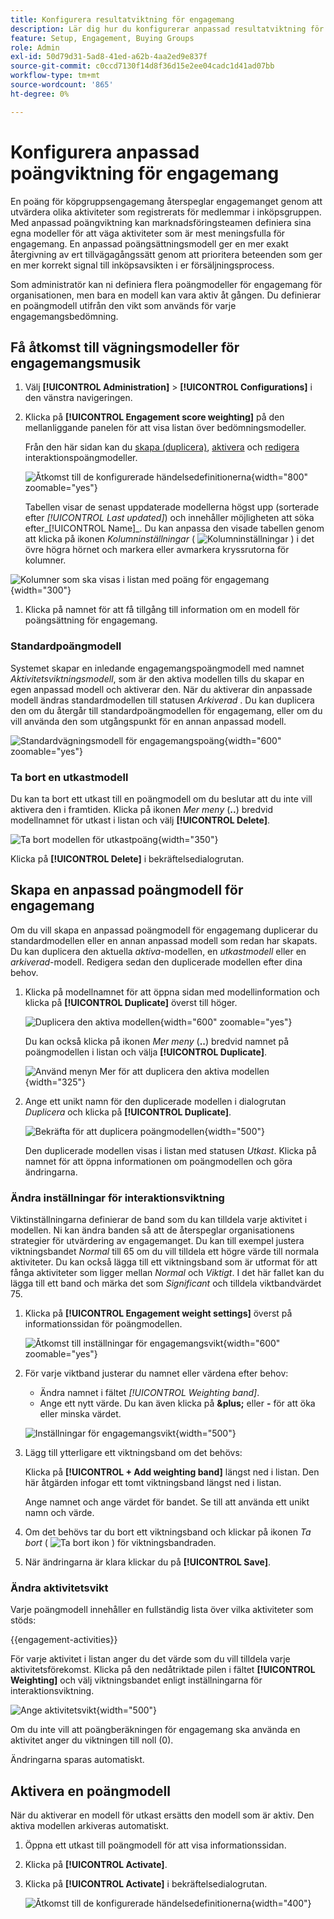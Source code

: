 ```yaml
---
title: Konfigurera resultatviktning för engagemang
description: Lär dig hur du konfigurerar anpassad resultatviktning för engagemang så att den återspeglar poänglogiken som passar era affärsstrategier.
feature: Setup, Engagement, Buying Groups
role: Admin
exl-id: 50d79d31-5ad8-41ed-a62b-4aa2ed9e837f
source-git-commit: c0ccd7130f14d8f36d15e2ee04cadc1d41ad07bb
workflow-type: tm+mt
source-wordcount: '865'
ht-degree: 0%

---
```


# Konfigurera anpassad poängviktning för engagemang

En poäng för köpgruppsengagemang återspeglar engagemanget genom att utvärdera olika aktiviteter som registrerats för medlemmar i inköpsgruppen. Med anpassad poängviktning kan marknadsföringsteamen definiera sina egna modeller för att väga aktiviteter som är mest meningsfulla för engagemang. En anpassad poängsättningsmodell ger en mer exakt återgivning av ert tillvägagångssätt genom att prioritera beteenden som ger en mer korrekt signal till inköpsavsikten i er försäljningsprocess.

Som administratör kan ni definiera flera poängmodeller för engagemang för organisationen, men bara en modell kan vara aktiv åt gången. Du definierar en poängmodell utifrån den vikt som används för varje engagemangsbedömning.

## Få åtkomst till vägningsmodeller för engagemangsmusik

1. Välj **[!UICONTROL Administration]** > **[!UICONTROL Configurations]** i den vänstra navigeringen.

1. Klicka på **[!UICONTROL Engagement score weighting]** på den mellanliggande panelen för att visa listan över bedömningsmodeller.

   Från den här sidan kan du [skapa (duplicera)](#create-an-engagement-score-model), [aktivera](#activate-a-score-model) och [redigera](#change-the-engagement-weighting-settings) interaktionspoängmodeller.

   ![Åtkomst till de konfigurerade händelsedefinitionerna](./assets/configuration-engagement-scoring-list.png){width="800" zoomable="yes"}

   Tabellen visar de senast uppdaterade modellerna högst upp (sorterade efter _[!UICONTROL Last updated]_) och innehåller möjligheten att söka efter_[!UICONTROL Name]_. Du kan anpassa den visade tabellen genom att klicka på ikonen _Kolumninställningar_ ( ![Kolumninställningar](../assets/do-not-localize/icon-column-settings.svg) ) i det övre högra hörnet och markera eller avmarkera kryssrutorna för kolumner.

![Kolumner som ska visas i listan med poäng för engagemang](./assets/configuration-engagement-scoring-list-columns.png){width="300"}

1. Klicka på namnet för att få tillgång till information om en modell för poängsättning för engagemang.

### Standardpoängmodell

Systemet skapar en inledande engagemangspoängmodell med namnet _Aktivitetsviktningsmodell_, som är den aktiva modellen tills du skapar en egen anpassad modell och aktiverar den. När du aktiverar din anpassade modell ändras standardmodellen till statusen _Arkiverad_ . Du kan duplicera den om du återgår till standardpoängmodellen för engagemang, eller om du vill använda den som utgångspunkt för en annan anpassad modell.

![Standardvägningsmodell för engagemangspoäng](./assets/configuration-engagement-scoring-model-default.png){width="600" zoomable="yes"}

### Ta bort en utkastmodell

Du kan ta bort ett utkast till en poängmodell om du beslutar att du inte vill aktivera den i framtiden. Klicka på ikonen _Mer meny_ (**..**) bredvid modellnamnet för utkast i listan och välj **[!UICONTROL Delete]**.

![Ta bort modellen för utkastpoäng](./assets/configuration-engagement-scoring-model-more-delete.png){width="350"}

Klicka på **[!UICONTROL Delete]** i bekräftelsedialogrutan.

## Skapa en anpassad poängmodell för engagemang

Om du vill skapa en anpassad poängmodell för engagemang duplicerar du standardmodellen eller en annan anpassad modell som redan har skapats. Du kan duplicera den aktuella _aktiva_-modellen, en _utkastmodell_ eller en _arkiverad_-modell. Redigera sedan den duplicerade modellen efter dina behov.

1. Klicka på modellnamnet för att öppna sidan med modellinformation och klicka på **[!UICONTROL Duplicate]** överst till höger.

   ![Duplicera den aktiva modellen](./assets/configuration-engagement-scoring-model-duplicate.png){width="600" zoomable="yes"}

   Du kan också klicka på ikonen _Mer meny_ (**..**) bredvid namnet på poängmodellen i listan och välja **[!UICONTROL Duplicate]**.

   ![Använd menyn Mer för att duplicera den aktiva modellen](./assets/configuration-engagement-scoring-model-more-duplicate.png){width="325"}

1. Ange ett unikt namn för den duplicerade modellen i dialogrutan _Duplicera_ och klicka på **[!UICONTROL Duplicate]**.

   ![Bekräfta för att duplicera poängmodellen](./assets/configuration-engagement-scoring-model-duplicate-dialog.png){width="500"}

   Den duplicerade modellen visas i listan med statusen _Utkast_. Klicka på namnet för att öppna informationen om poängmodellen och göra ändringarna.

### Ändra inställningar för interaktionsviktning

Viktinställningarna definierar de band som du kan tilldela varje aktivitet i modellen. Ni kan ändra banden så att de återspeglar organisationens strategier för utvärdering av engagemanget. Du kan till exempel justera viktningsbandet _Normal_ till 65 om du vill tilldela ett högre värde till normala aktiviteter. Du kan också lägga till ett viktningsband som är utformat för att fånga aktiviteter som ligger mellan _Normal_ och _Viktigt_. I det här fallet kan du lägga till ett band och märka det som _Significant_ och tilldela viktbandvärdet 75.

1. Klicka på **[!UICONTROL Engagement weight settings]** överst på informationssidan för poängmodellen.

   ![Åtkomst till inställningar för engagemangsvikt](./assets/configuration-engagement-scoring-model-weight-settings-button.png){width="600" zoomable="yes"}

1. För varje viktband justerar du namnet eller värdena efter behov:

   * Ändra namnet i fältet _[!UICONTROL Weighting band]_.
   * Ange ett nytt värde. Du kan även klicka på **&amp;plus;** eller **-** för att öka eller minska värdet.

   ![Inställningar för engagemangsvikt](./assets/configuration-engagement-scoring-model-weight-settings.png){width="500"}

1. Lägg till ytterligare ett viktningsband om det behövs:

   Klicka på **[!UICONTROL + Add weighting band]** längst ned i listan. Den här åtgärden infogar ett tomt viktningsband längst ned i listan.

   Ange namnet och ange värdet för bandet. Se till att använda ett unikt namn och värde.

1. Om det behövs tar du bort ett viktningsband och klickar på ikonen _Ta bort_ ( ![Ta bort ikon](../assets/do-not-localize/icon-delete-outline.svg) ) för viktningsbandraden.

1. När ändringarna är klara klickar du på **[!UICONTROL Save]**.

### Ändra aktivitetsvikt

Varje poängmodell innehåller en fullständig lista över vilka aktiviteter som stöds:

{{engagement-activities}}

För varje aktivitet i listan anger du det värde som du vill tilldela varje aktivitetsförekomst. Klicka på den nedåtriktade pilen i fältet **[!UICONTROL Weighting]** och välj viktningsbandet enligt inställningarna för interaktionsviktning.

![Ange aktivitetsvikt](./assets/configuration-engagement-scoring-model-set-activity-weighting.png){width="500"}

Om du inte vill att poängberäkningen för engagemang ska använda en aktivitet anger du viktningen till noll (0).

Ändringarna sparas automatiskt.

## Aktivera en poängmodell

När du aktiverar en modell för utkast ersätts den modell som är aktiv. Den aktiva modellen arkiveras automatiskt.

1. Öppna ett utkast till poängmodell för att visa informationssidan.

1. Klicka på **[!UICONTROL Activate]**.

1. Klicka på **[!UICONTROL Activate]** i bekräftelsedialogrutan.

   ![Åtkomst till de konfigurerade händelsedefinitionerna](./assets/configuration-engagement-scoring-activate-dialog.png){width="400"}
